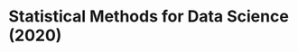<!-- ;; ---------------------------------------------------------------------- -->
<!-- ;; Created: mån dec  7 15:57:58 2020 (+0100) -->
<!-- ;; Last-Updated: mån dec  7 15:58:31 2020 (+0100)
<!-- ;; Filename: README.md -->
<!-- ;; Author: Yinan Yu -->
<!-- ;; Description: -->
<!-- ;; ---------------------------------------------------------------------- -->


# Statistical Methods for Data Science (2020)
